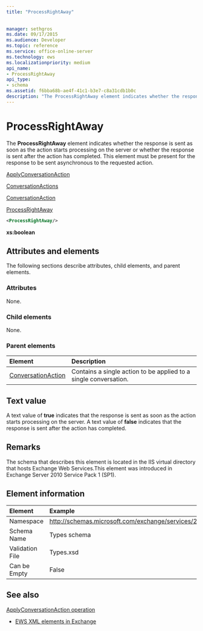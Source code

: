 ```yaml
---
title: "ProcessRightAway"
 
 
manager: sethgros
ms.date: 09/17/2015
ms.audience: Developer
ms.topic: reference
ms.service: office-online-server
ms.technology: ews
ms.localizationpriority: medium
api_name:
- ProcessRightAway
api_type:
- schema
ms.assetid: f6bba68b-ae4f-41c1-b3e7-c8a31cdb1b0c
description: "The ProcessRightAway element indicates whether the response is sent as soon as the action starts processing on the server or whether the response is sent after the action has completed. This element must be present for the response to be sent asynchronous to the requested action."
---
```


# ProcessRightAway

The **ProcessRightAway** element indicates whether the response is sent as soon as the action starts processing on the server or whether the response is sent after the action has completed. This element must be present for the response to be sent asynchronous to the requested action. 
  
[ApplyConversationAction](applyconversationaction.md)
  
[ConversationActions](conversationactions.md)
  
[ConversationAction](conversationaction.md)
  
[ProcessRightAway](processrightaway.md)
  
```XML
<ProcessRightAway/>
```

 **xs:boolean**
## Attributes and elements

The following sections describe attributes, child elements, and parent elements.
  
### Attributes

None.
  
### Child elements

None.
  
### Parent elements

|**Element**|**Description**|
|:-----|:-----|
|[ConversationAction](conversationaction.md) <br/> |Contains a single action to be applied to a single conversation.  <br/> |
   
## Text value

A text value of **true** indicates that the response is sent as soon as the action starts processing on the server. A text value of **false** indicates that the response is sent after the action has completed. 
  
## Remarks

The schema that describes this element is located in the IIS virtual directory that hosts Exchange Web Services.This element was introduced in Exchange Server 2010 Service Pack 1 (SP1).
  
## Element information

| Element | Example |
|:-----|:-----|
|Namespace  <br/> |http://schemas.microsoft.com/exchange/services/2006/types  <br/> |
|Schema Name  <br/> |Types schema  <br/> |
|Validation File  <br/> |Types.xsd  <br/> |
|Can be Empty  <br/> |False  <br/> |
   
## See also



[ApplyConversationAction operation](applyconversationaction-operation.md)


- [EWS XML elements in Exchange](ews-xml-elements-in-exchange.md)


